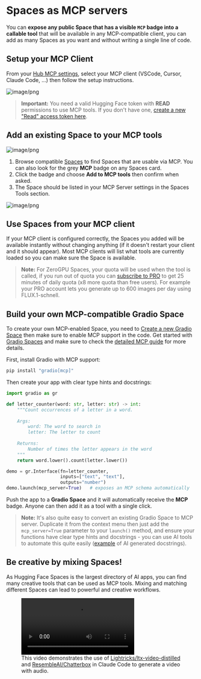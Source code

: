 # Spaces as MCP servers

You can **expose any public Space that has a visible `MCP` badge into a callable tool** that will be available in any MCP-compatible client, you can add as many Spaces as you want and without writing a single line of code.

## Setup your MCP Client

From your [Hub MCP settings](https://huggingface.co/settings/mcp), select your MCP client (VSCode, Cursor, Claude Code, ...) then follow the setup instructions. 

![image/png](https://cdn-uploads.huggingface.co/production/uploads/5f17f0a0925b9863e28ad517/wWm_GeuWF17OrMyJT4tMx.png)

> **Important:** You need a valid Hugging Face token with **READ** permissions to use MCP tools. If you don't have one, [create a new "Read" access token here](https://huggingface.co/settings/tokens/new?tokenType=read).

## Add an existing Space to your MCP tools

![image/png](https://cdn-uploads.huggingface.co/production/uploads/5f17f0a0925b9863e28ad517/ex9KRpvamn84ZaOlSp_Bj.png)


1. Browse compatible [Spaces](https://huggingface.co/spaces?filter=mcp-server) to find Spaces that are usable via MCP. You can also look for the grey **MCP** badge on any Spaces card.
2. Click the badge and choose **Add to MCP tools** then confirm when asked.
3. The Space should be listed in your MCP Server settings in the Spaces Tools section.

![image/png](https://cdn-uploads.huggingface.co/production/uploads/5f17f0a0925b9863e28ad517/uI4PsneUZoWn_TExhNJyt.png)

## Use Spaces from your MCP client 

If your MCP client is configured correctly, the Spaces you added will be available instantly without changing anything (if it doesn't restart your client and it should appear). Most MCP clients will list what tools are currently loaded so you can make sure the Space is available.

> **Note:** For ZeroGPU Spaces, your quota will be used when the tool is called, if you run out of quota you can [subscribe to PRO](https://huggingface.co/subscribe/pro?from=ZeroGPU) to get 25 minutes of daily quota (x8 more quota than free users). For example your PRO account lets you generate up to 600 images per day using FLUX.1-schnell.

## Build your own MCP-compatible Gradio Space

To create your own MCP-enabled Space, you need to [Create a new Gradio Space](https://huggingface.co/new-space?sdk=gradio) then make sure to enable MCP support in the code. Get started with [Gradio Spaces](https://huggingface.co/docs/hub/en/spaces-sdks-gradio) and make sure to check the [detailed MCP guide](https://www.gradio.app/guides/building-mcp-server-with-gradio) for more details.


First, install Gradio with MCP support:
```bash
pip install "gradio[mcp]"
```

Then create your app with clear type hints and docstrings:

```python
import gradio as gr

def letter_counter(word: str, letter: str) -> int:
    """Count occurrences of a letter in a word.
    
    Args:
        word: The word to search in
        letter: The letter to count
        
    Returns:
        Number of times the letter appears in the word
    """
    return word.lower().count(letter.lower())

demo = gr.Interface(fn=letter_counter,
                    inputs=["text", "text"],
                    outputs="number")
demo.launch(mcp_server=True)   # exposes an MCP schema automatically
```

Push the app to a **Gradio Space** and it will automatically receive the **MCP** badge. Anyone can then add it as a tool with a single click.

> **Note:** It's also quite easy to convert an existing Gradio Space to MCP server. Duplicate it from the context menu then just add the `mcp_server=True` parameter to your `launch()` method, and ensure your functions have clear type hints and docstrings - you can use AI tools to automate this quite easily ([example](https://huggingface.co/spaces/Lightricks/ltx-video-distilled/discussions/22/files) of AI generated docstrings).

## Be creative by mixing Spaces!

As Hugging Face Spaces is the largest directory of AI apps, you can find many creative tools that can be used as MCP tools. Mixing and matching different Spaces can lead to powerful and creative workflows.


<figure>
  <video controls>
    <source src="https://cdn-uploads.huggingface.co/production/uploads/5f17f0a0925b9863e28ad517/jmYCdqYh32iwCgxM9p0Ig.mp4" type="video/mp4">
  </video>  
  <figcaption>
    This video demonstrates the use of
    <a href="https://huggingface.co/spaces/Lightricks/ltx-video-distilled">Lightricks/ltx-video-distilled</a> and
    <a href="https://huggingface.co/spaces/ResembleAI/Chatterbox">ResembleAI/Chatterbox</a> in Claude Code to generate a video with audio.
  </figcaption>
</figure>